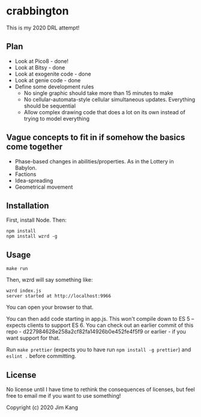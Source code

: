 crabbington
==================

This is my 2020 DRL attempt!

Plan
---

- Look at Pico8 - done!
- Look at Bitsy - done
- Look at exogenite code - done
- Look at genie code - done
- Define some development rules
  - No single graphic should take more than 15 minutes to make
  - No cellular-automata-style cellular simultaneous updates. Everything should be sequential
  - Allow complex drawing code that does a lot on its own instead of trying to model everything

Vague concepts to fit in if somehow the basics come together
---

- Phase-based changes in abilities/properties. As in the Lottery in Babylon.
- Factions
- Idea-spreading
- Geometrical movement

Installation
------------

First, install Node. Then:

    npm install
    npm install wzrd -g

Usage
-----

    make run

Then, wzrd will say something like:

    wzrd index.js
    server started at http://localhost:9966

You can open your browser to that.

You can then add code starting in app.js. This won't compile down to ES 5 – expects clients to support ES 6. You can check out an earlier commit of this repo - d227984628e258a2cf82fa14926b0e452fe4f5f9 or earlier - if you want support for that.

Run `make prettier` (expects you to have run `npm install -g prettier`) and `eslint .` before committing.

License
-------

No license until I have time to rethink the consequences of licenses, but feel free to email me if you want to use something!

Copyright (c) 2020 Jim Kang
